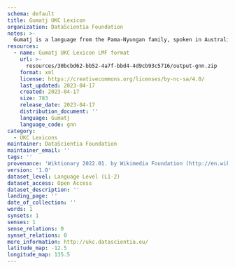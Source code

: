 ```yaml
---
schema: default
title: Gumatj UKC Lexicon
organization: DataScientia Foundation
notes: >-
  Gumatj is a language from the Pama-Nyungan family, spoken in Australia. The UKC Lexicon of Gumatj is represented as a lexico-semantic network. It consists of words, word senses, synsets, as well as sense-level and synset-level relationships.
resources:
  - name: Gumatj UKC Lexicon LMF format
    url: >-
      resources/30bcbd62-bb52-4a7f-bbd4-4d9cb93c5716/output-gnn.zip
    format: xml
    license: https://creativecommons.org/licenses/by-nc-sa/4.0/
    last_updated: 2023-04-17
    created: 2023-04-17
    size: 783
    release_date: 2023-04-17
    distribution_document: ''
    language: Gumatj
    language_code: gnn
category:
  - UKC Lexicons
maintainer: DataScientia Foundation
maintainer_email: ''
tags: ''
provenance: 'Wiktionary 2022.01. by Wikimedia Foundation (http://en.wiktionary.org); Princeton WordNet 2.1 by Princeton University (https://wordnet.princeton.edu)'
version: '1.0'
dataset_level: Language Level (L1-2)
dataset_access: Open Access
dataset_description: ''
landing_page: ''
date_of_collection: ''
words: 1
synsets: 1
senses: 1
sense_relations: 0
synset_relations: 0
more_information: http://ukc.datascientia.eu/
latitude_map: -12.5
longitude_map: 135.5
---
```

